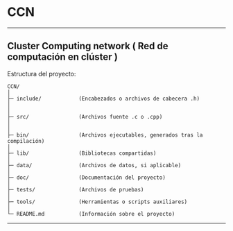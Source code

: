 # CCN

---

## Cluster Computing network ( Red de computación en clúster )

Estructura del proyecto:
```
CCN/
│
├─ include/            (Encabezados o archivos de cabecera .h)
│
│
├─ src/                (Archivos fuente .c o .cpp)
│
│
├─ bin/                (Archivos ejecutables, generados tras la compilación)
│
├─ lib/                (Bibliotecas compartidas)
│
├─ data/               (Archivos de datos, si aplicable)
│
├─ doc/                (Documentación del proyecto)
│
├─ tests/              (Archivos de pruebas)
│
├─ tools/              (Herramientas o scripts auxiliares)
│
└─ README.md           (Información sobre el proyecto)
```

---